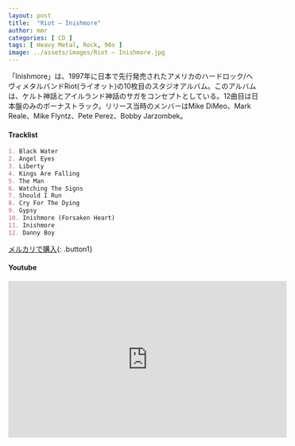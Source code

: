 ```yaml
---
layout: post
title:  "Riot – Inishmore"
author: mmr
categories: [ CD ]
tags: [ Heavy Metal, Rock, 90s ]
image: ../assets/images/Riot – Inishmore.jpg
---
```


「Inishmore」は、1997年に日本で先行発売されたアメリカのハードロック/ヘヴィメタルバンドRiot(ライオット)の10枚目のスタジオアルバム。このアルバムは、ケルト神話とアイルランド神話のサガをコンセプトとしている。12曲目は日本盤のみのボーナストラック。リリース当時のメンバーはMike DiMeo、Mark Reale、Mike Flyntz、Pete Perez、Bobby Jarzombek。

#### Tracklist
```md
1. Black Water
2. Angel Eyes
3. Liberty
4. Kings Are Falling
5. The Man
6. Watching The Signs
7. Should I Run
8. Cry For The Dying
9. Gypsy
10. Inishmore (Forsaken Heart)
11. Inishmore
12. Danny Boy
```

[メルカリで購入](https://jp.mercari.com/item/m31654204481?afid=6142608987){: .button1}

#### Youtube
<iframe width="560" height="315" src="https://www.youtube.com/embed/ytxAvA9ad48?si=dv6gN-nB9O3A00j4" title="YouTube video player" frameborder="0" allow="accelerometer; autoplay; clipboard-write; encrypted-media; gyroscope; picture-in-picture; web-share" referrerpolicy="strict-origin-when-cross-origin" allowfullscreen></iframe>